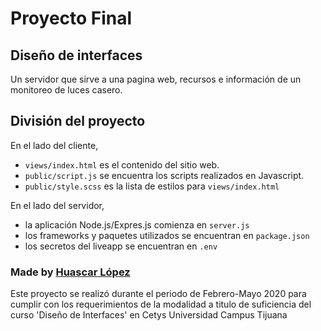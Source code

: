 # Proyecto Final

## Diseño de interfaces

Un servidor que sirve a una pagina web, recursos e información de un monitoreo de luces casero.

## División del proyecto

En el lado del cliente,

- `views/index.html` es el contenido del sitio web.
- `public/script.js` se encuentra los scripts realizados en Javascript.
- `public/style.scss` es la lista de estilos para `views/index.html`

En el lado del servidor,

- la aplicación Node.js/Expres.js comienza en `server.js`
- los frameworks y paquetes utilizados se encuentran en `package.json`
- los secretos del liveapp se encuentran en `.env`

### Made by [Huascar López](https://github.com/HuascarLopez)

Este proyecto se realizó durante el periodo de Febrero-Mayo 2020 para cumplir con los requerimientos de la modalidad a titulo de suficiencia del curso 'Diseño de Interfaces' en Cetys Universidad Campus Tijuana
